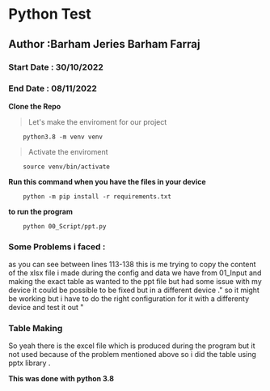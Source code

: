# Python Test 

## Author :Barham Jeries Barham Farraj 

### Start Date : 30/10/2022
### End Date : 08/11/2022


**Clone the Repo**
>Let's make the enviroment for our project 

        python3.8 -m venv venv

>Activate the enviroment 

        source venv/bin/activate
                
**Run this command when you have the files in your device**

        python -m pip install -r requirements.txt

**to run the program** 

        python 00_Script/ppt.py



### Some Problems i faced :

as you can see between lines 113-138 this is me trying to copy the content of the xlsx file i made during the config and data we have from 01_Input and making the exact table as wanted to the ppt file but had some issue with my device it could be possible to be fixed but in a different device ." so it might be working but i have to do the right configuration for it with a differenty device and test it out " 
### Table Making
So yeah there is the excel file which is produced during the program but it not used because of the problem mentioned above so i did the table using pptx library . 


**This was done with python 3.8**